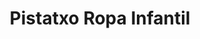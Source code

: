 ---
title: "Pistatxo Ropa Infantil"
url: /castellon-de-la-plana-castello-de-la-plana/pistatxo-ropa-infantil/
shop: ropa
---